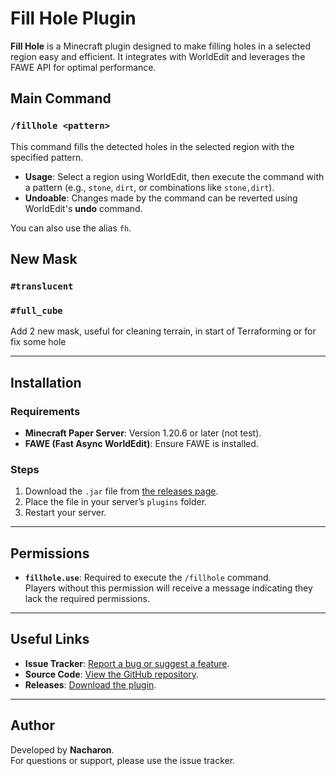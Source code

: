 # Fill Hole Plugin

**Fill Hole** is a Minecraft plugin designed to make filling holes in a selected region easy and efficient. It integrates with WorldEdit and leverages the FAWE API for optimal performance.

## Main Command

### `/fillhole <pattern>`
This command fills the detected holes in the selected region with the specified pattern.  
- **Usage**: Select a region using WorldEdit, then execute the command with a pattern (e.g., `stone`, `dirt`, or combinations like `stone,dirt`).  
- **Undoable**: Changes made by the command can be reverted using WorldEdit's **undo** command.  

You can also use the alias `fh`.

## New Mask

### `#translucent`

### `#full_cube`

Add 2 new mask, useful for cleaning terrain, in start of Terraforming or for fix some hole

---

## Installation

### Requirements
- **Minecraft Paper Server**: Version 1.20.6 or later (not test).
- **FAWE (Fast Async WorldEdit)**: Ensure FAWE is installed.

### Steps
1. Download the `.jar` file from [the releases page](https://modrinth.com/plugin/fill-hole/versions).
2. Place the file in your server’s `plugins` folder.
3. Restart your server.

---

## Permissions

- **`fillhole.use`**: Required to execute the `/fillhole` command.  
  Players without this permission will receive a message indicating they lack the required permissions.

---

## Useful Links

- **Issue Tracker**: [Report a bug or suggest a feature](https://github.com/Nacharon/Fill-Hole/issues).  
- **Source Code**: [View the GitHub repository](https://github.com/Nacharon/Fill-Hole/).  
- **Releases**: [Download the plugin](https://modrinth.com/plugin/fill-hole/versions).  

---

## Author

Developed by **Nacharon**.  
For questions or support, please use the issue tracker.
